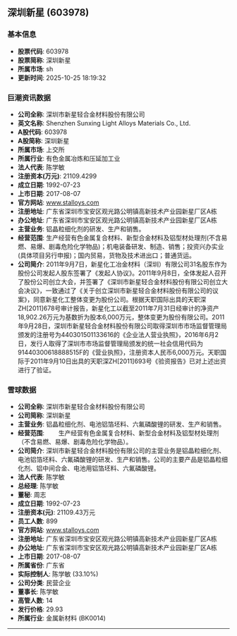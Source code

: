 ## 深圳新星 (603978)

### 基本信息

- **股票代码**: 603978
- **股票简称**: 深圳新星
- **所属市场**: sh
- **更新时间**: 2025-10-25 18:19:32

### 巨潮资讯数据

- **公司全称**: 深圳市新星轻合金材料股份有限公司
- **英文名称**: Shenzhen Sunxing Light Alloys Materials Co., Ltd.
- **A股代码**: 603978
- **A股简称**: 深圳新星
- **所属市场**: 上交所
- **所属行业**: 有色金属冶炼和压延加工业
- **法人代表**: 陈学敏
- **注册资本(万元)**: 21109.4299
- **成立日期**: 1992-07-23
- **上市日期**: 2017-08-07
- **官方网站**: www.stalloys.com
- **注册地址**: 广东省深圳市宝安区观光路公明镇高新技术产业园新星厂区A栋
- **办公地址**: 广东省深圳市宝安区观光路公明镇高新技术产业园新星厂区A栋
- **主营业务**: 铝晶粒细化剂的研发、生产和销售。
- **经营范围**: 生产经营有色金属复合材料、新型合金材料及铝型材处理剂(不含易燃、易爆、剧毒危险化学物品)；机电装备研发、制造、销售；投资兴办实业(具体项目另行申报)；国内贸易，货物及技术进出口；普通货运。
- **公司简介**: 2011年9月7日，新星化工冶金材料（深圳）有限公司31名股东作为股份公司发起人股东签署了《发起人协议》。2011年9月8日，全体发起人召开了股份公司创立大会，并签署了《深圳市新星轻合金材料股份有限公司创立大会决议》，一致通过了《关于创立深圳市新星轻合金材料股份有限公司的议案》，同意新星化工整体变更为股份公司。根据天职国际出具的天职深ZH[2011]678号审计报告，新星化工以截至2011年7月31日经审计的净资产18,902.26万元为基数折为股本6,000万元，整体变更为股份有限公司。2011年9月28日，深圳市新星轻合金材料股份有限公司取得深圳市市场监督管理局颁发的注册号为440301501133616的《企业法人营业执照》，2016年6月2日，发行人取得了深圳市市场监督管理局颁发的统一社会信用代码为91440300618888515F的《营业执照》，注册资本人民币6,000万元。天职国际于2011年9月10日出具的天职深ZH[2011]693号《验资报告》已对上述出资进行了验证。

### 雪球数据

- **公司全称**: 深圳市新星轻合金材料股份有限公司
- **公司简称**: 深圳新星
- **主营业务**: 铝晶粒细化剂、电池铝箔坯料、六氟磷酸锂的研发、生产和销售。
- **经营范围**: 　　生产经营有色金属复合材料、新型合金材料及铝型材处理剂（不含易燃、易爆、剧毒危险化学物品）。
- **公司简介**: 深圳市新星轻合金材料股份有限公司的主营业务是铝晶粒细化剂、电池铝箔坯料、六氟磷酸锂的研发、生产和销售。公司的主要产品是铝晶粒细化剂、铝中间合金、电池用铝箔坯料、六氟磷酸锂。
- **法人代表**: 陈学敏
- **总经理**: 陈学敏
- **董秘**: 周志
- **成立日期**: 1992-07-23
- **注册资本(元)**: 21109.43万元
- **员工人数**: 899
- **官方网站**: www.stalloys.com
- **注册地址**: 广东省深圳市宝安区观光路公明镇高新技术产业园新星厂区A栋
- **办公地址**: 广东省深圳市宝安区观光路公明镇高新技术产业园新星厂区A栋
- **上市日期**: 2017-08-07
- **所属省份**: 广东省
- **实际控制人**: 陈学敏 (33.10%)
- **公司分类**: 民营企业
- **董事长**: 陈学敏
- **高管人数**: 14
- **发行价格**: 29.93
- **所属行业**: 金属新材料 (BK0014)

---